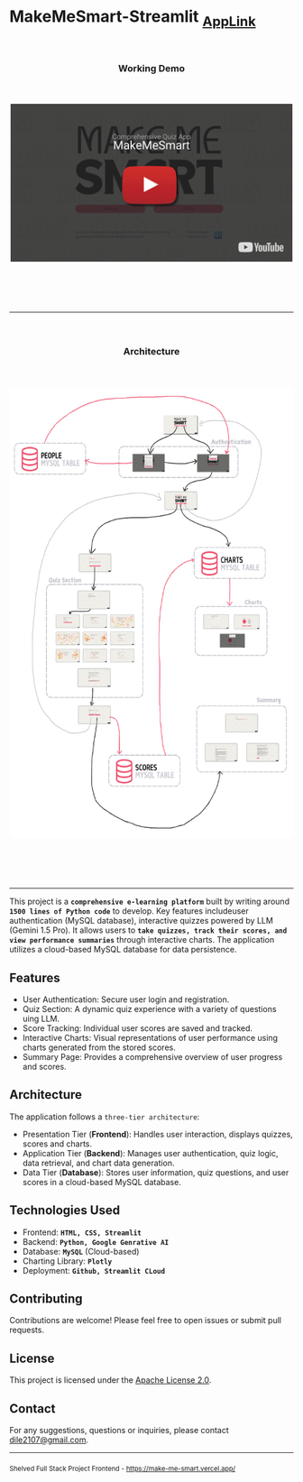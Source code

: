 # MakeMeSmart-Streamlit <sub>[AppLink](https://makemesmart.streamlit.app/)</sub>


<h3 align="center">
  <p>&nbsp;</p>
  Working Demo
  <p>&nbsp;</p>
  <a href="https://youtu.be/64UKDUKOW3I?si=4fXe7mSWal4hTDva" target="_blank" ><img align="center" src="https://raw.githubusercontent.com/dileepNaiduOne/MakeMeSmart/refs/heads/main/pics/Youtube%20%20thumbnail.png" alt="Thumbnail" height="280" width="500" /></a>
  <p>&nbsp;</p>
  <p>&nbsp;</p>
</h3>

---

<h3 align="center">
  <p>&nbsp;</p>
  Architecture
  <p>&nbsp;</p>
  <img align="center" src="https://raw.githubusercontent.com/dileepNaiduOne/MakeMeSmart/refs/heads/main/pics/QUiz%20Section.png" alt="Architecture" height="800"/>
  <p>&nbsp;</p>
  <p>&nbsp;</p>
</h3>

---

This project is a **`comprehensive e-learning platform`** built by writing around **`1500 lines of Python code`** to develop. Key features includeuser authentication (MySQL database), interactive quizzes powered by LLM (Gemini 1.5 Pro). It allows users to **`take quizzes, track their scores, and view performance summaries`** through interactive charts. The application utilizes a cloud-based MySQL database for data persistence.

## Features
* User Authentication: Secure user login and registration.
* Quiz Section: A dynamic quiz experience with a variety of questions uing LLM.
* Score Tracking: Individual user scores are saved and tracked.
* Interactive Charts: Visual representations of user performance using charts generated from the stored scores.
* Summary Page: Provides a comprehensive overview of user progress and scores.

## Architecture
The application follows a `three-tier architecture`:
* Presentation Tier (**Frontend**): Handles user interaction, displays quizzes, scores and charts.
* Application Tier (**Backend**): Manages user authentication, quiz logic, data retrieval, and chart data generation.
* Data Tier (**Database**): Stores user information, quiz questions, and user scores in a cloud-based MySQL database.


## Technologies Used
* Frontend: **`HTML, CSS, Streamlit`**
* Backend: **`Python, Google Genrative AI`**
* Database: **`MySQL`** (Cloud-based)
* Charting Library: **`Plotly`**
* Deployment: **`Github, Streamlit CLoud`**


## Contributing
Contributions are welcome! Please feel free to open issues or submit pull requests.


## License
This project is licensed under the [Apache License 2.0](https://github.com/dileepNaiduOne/MakeMeSmart/blob/main/LICENSE).


## Contact
For any suggestions, questions or inquiries, please contact [dile2107@gmail.com]().

---

<sub>Shelved Full Stack Project Frontend - https://make-me-smart.vercel.app/</sub>
